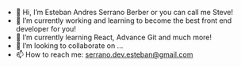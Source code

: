 - 👋 Hi, I’m Esteban Andres Serrano Berber or you can call me Steve! 
- 👀 I’m currently working and learning to become the best front end developer for you!
- 🌱 I’m currently learning React, Advance Git and much more!
- 💞️ I’m looking to collaborate on ...
- 📫 How to reach me: serrano.dev.esteban@gmail.com

<!---
Stevers1/Stevers1 is a ✨ special ✨ repository because its `README.md` (this file) appears on your GitHub profile.
You can click the Preview link to take a look at your changes.
--->
